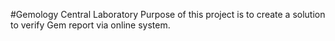 #Gemology Central Laboratory
Purpose of this project is to create a solution to verify Gem report via online system.
